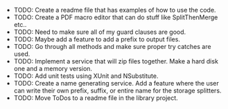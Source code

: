 * TODO: Create a readme file that has examples of how to use the code.
* TODO: Create a PDF macro editor that can do stuff like SplitThenMerge etc..
* TODO: Need to make sure all of my guard clauses are good.
* TODO: Maybe add a feature to add a prefix to output files.
* TODO: Go through all methods and make sure proper try catches are used.
* TODO: Implement a service that will zip files together. Make a hard disk one and a memory version.
* TODO: Add unit tests using XUnit and NSubstitute.
* TODO: Create a name generating service. Add a feature where the user can write their own prefix, suffix, or entire name for the storage splitters.
* TODO: Move ToDos to a readme file in the library project.
